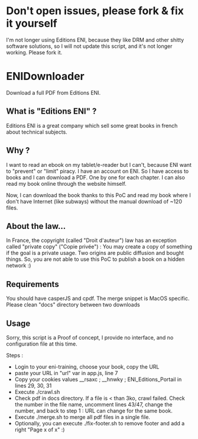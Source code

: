 # Don't open issues, please fork & fix it yourself

I'm not longer using Editions ENI, because they like DRM and other shitty software solutions, so I will not update this script, and it's not longer working. Please fork it.

ENIDownloader
=============

Download a full PDF from Editions ENI.

What is "Editions ENI" ?
------------------------

Editions ENI is a great company which sell some great books in french about technical subjects.

Why ?
-----

I want to read an ebook on my tablet/e-reader but I can't, because ENI want to "prevent" or "limit" piracy. 
I have an account on ENI. So I have access to books and I can download a PDF. One by one for each chapter. 
I can also read my book online through the website himself.
 
Now, I can download the book thanks to this PoC and read my book where I don't have Internet (like subways) without the
manual download of ~120 files.

About the law...
----------------

In France, the copyright (called "Droit d'auteur") law has an exception called "private copy" ("Copie privée") :
You may create a copy of something if the goal is a private usage. Two origins are public diffusion and bought things.
So, you are not able to use this PoC to publish a book on a hidden network :)

Requirements
------------

You should have casperJS and cpdf. The merge snippet is MacOS specific. Please clean "docs" directory between 
two downloads

Usage
-----

Sorry, this script is a Proof of concept, I provide no interface, and no configuration file at this time.

Steps :
- Login to your eni-training, choose your book, copy the URL
- paste your URL in "url" var in app.js, line 7
- Copy your cookies values __rsaxc ; __hnwky ; ENI_Editions_Portail in lines 29, 30, 31
- Execute ./crawl.sh
- Check pdf in docs directory. If a file is < than 3ko, crawl failed. Check the number in the file name, 
uncomment lines 43/47, change the number, and back to step 1 : URL can change for the same book.
- Execute ./merge.sh to merge all pdf files in a single file. 
- Optionally, you can execute ./fix-footer.sh to remove footer and add a right "Page x of x" :)
